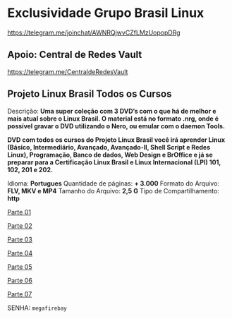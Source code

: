 Exclusividade Grupo Brasil Linux
=======
https://telegram.me/joinchat/AWNRQjwvCZfLMzUopopDRg


Apoio: Central de Redes Vault
-----------
https://telegram.me/CentraldeRedesVault


## Projeto Linux Brasil Todos os Cursos

Descrição: **Uma super coleção com 3 DVD’s com o que há de melhor e mais atual sobre o Linux Brasil. O material está no formato .nrg, onde é possível gravar o DVD utilizando o Nero, ou emular com o daemon Tools.**

**DVD com todos os cursos  do Projeto Linux Brasil você irá aprender Linux (Básico, Intermediário, Avançado, Avançado-II, Shell Script e Redes Linux), Programação, Banco de dados, Web Design e BrOffice e já se preparar para a Certificação Linux Brasil e Linux Internacional (LPI) 101, 102, 201 e 202.**

Idioma: **Portugues**
Quantidade de páginas: **+ 3.000**
Formato do Arquivo: **FLV, MKV e MP4**
Tamanho do Arquivo: **2,5 G**
Tipo de Compartilhamento: **http**

[Parte 01](https://mega.co.nz/#!TNUQmB4T!KaMX7TQ6rywu5txQ1uVnEjmSlEW6Qan5Qix2F4vLYfw)

[Parte 02](https://mega.co.nz/#!qVMjHArC!YSRpvC94B3w8EeGh57W9qMlK7gycWU4l1V-KgYLttg4)

[Parte 03](https://mega.co.nz/#!6BEwGYCa!OmgwQ1g3IsgZ5QH-MAlqQhHKdxg-36GfZKQ312BgpJg)

[Parte 04](https://mega.co.nz/#!jdcUxYBR!9EKX07Emo2gV0nwB4q38n7metFV4I9ST0F1V4PNHsN4)

[Parte 05](https://mega.co.nz/#!qckAEDiZ!HkChkJLmxuqy_0hC_DRjT0Y-GnGbnRh4QDzVn08mcJg)

[Parte 06](https://mega.co.nz/#!uA9lzJqR!bw-oM_ZBJAQJsw8DBQR-0ubH0JKMkhy-6ycTQH9ijIU)

[Parte 07](https://mega.co.nz/#!uRFAWTJC!ygc_oRFAwLzbDIxzBEB7vi69Pnl77BQmMaUj46rMXtw)


SENHA: `megafirebay`
